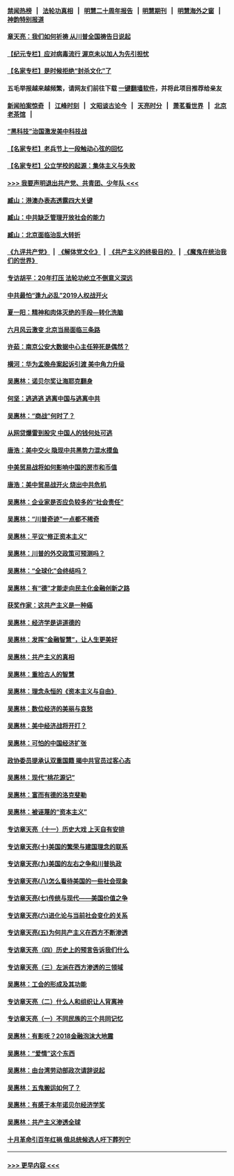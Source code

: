 #### [禁闻热榜](热点新闻.md?=0)  &nbsp;&nbsp;|&nbsp;&nbsp; [法轮功真相](https://github.com/gfw-breaker/truth/blob/master/README.md?=0) &nbsp;&nbsp;|&nbsp;&nbsp; [明慧二十周年报告](https://github.com/gfw-breaker/mh-reports/blob/master/README.md?=0) &nbsp;&nbsp;|&nbsp;&nbsp;[明慧期刊](https://github.com/gfw-breaker/mh-qikan) &nbsp;&nbsp;|&nbsp;&nbsp; [明慧海外之窗](https://github.com/gfw-breaker/mh-news/blob/master/README.md?=0) &nbsp;&nbsp;|&nbsp;&nbsp; [神韵特别报道](https://github.com/gfw-breaker/mh-news/blob/master/shenyun.md?=0)
#### [章天亮：我们如何祈祷 从川普全国祷告日说起](../pages/nsc423/n11944627.md?t=03170002) 
#### [【纪元专栏】应对病毒流行 渥京未以加人为先引担忧](../pages/nsc423/n11875714.md?t=03170002) 
#### [【名家专栏】是时候拒绝“封杀文化”了](../pages/nsc423/n11814093.md?t=03170002) 
#### 五毛举报越来越频繁，请网友们前往下载 [一键翻墙软件](https://github.com/gfw-breaker/ssr-accounts)，并将此项目推荐给亲友
#### [新闻拍案惊奇](https://github.com/gfw-breaker/banned-news/blob/master/pages/link4.md) &nbsp;&nbsp;|&nbsp;&nbsp; [江峰时刻](https://github.com/gfw-breaker/banned-news/blob/master/pages/link4.md) &nbsp;&nbsp;|&nbsp;&nbsp; [文昭谈古论今](https://github.com/gfw-breaker/banned-news/blob/master/pages/link4.md) &nbsp;&nbsp;|&nbsp;&nbsp; [天亮时分](https://github.com/gfw-breaker/banned-news/blob/master/pages/link4.md) &nbsp;&nbsp;|&nbsp;&nbsp; [萧茗看世界](https://github.com/gfw-breaker/banned-news/blob/master/pages/link4.md) &nbsp;&nbsp;|&nbsp;&nbsp; [北京老茶馆](https://github.com/gfw-breaker/banned-news/blob/master/pages/link4.md) &nbsp;&nbsp;|&nbsp;&nbsp; 
#### [“黑科技”治国激发美中科技战](../pages/nsc423/n11638056.md?t=03170002) 
#### [【名家专栏】老兵节上一段触动心弦的回忆](../pages/nsc423/n11646016.md?t=03170002) 
#### [【名家专栏】公立学校的起源：集体主义与失败](../pages/nsc423/n11601833.md?t=03170002) 
#### [>>> 我要声明退出共产党、共青团、少年队 <<<](https://github.com/begood0513/goodnews/blob/master/quit/letter.md) 
#### [臧山：港澳办表态透露四大关键](../pages/nsc423/n11421628.md?t=03170002) 
#### [臧山：中共缺乏管理开放社会的能力](../pages/nsc423/n11407457.md?t=03170002) 
#### [臧山：北京面临治乱大转折](../pages/nsc423/n11406895.md?t=03170002) 
#### [《九评共产党》](https://github.com/begood0513/9ping.md/blob/master/README.md) &nbsp;|&nbsp; [《解体党文化》](../../../../jtdwh.md/blob/master/README.md)  &nbsp;|&nbsp; [《共产主义的终极目的》](../../../../gczydzjmd.md/blob/master/README.md) &nbsp;|&nbsp; [《魔鬼在统治我们的世界》](../../../../mgztzwmdsj.md/blob/master/README.md) 
#### [专访胡平：20年打压 法轮功屹立不倒意义深远](../pages/nsc423/n11398800.md?t=03170002) 
#### [中共最怕“逢九必乱”2019人权战开火](../pages/nsc423/n11385248.md?t=03170002) 
#### [夏一阳：精神和肉体灭绝的手段—转化洗脑](../pages/nsc423/n11368250.md?t=03170002) 
#### [六月风云激变 北京当局面临三条路](../pages/nsc423/n11313668.md?t=03170002) 
#### [许茹：南京公安大数据中心主任猝死是偶然？](../pages/nsc423/n11064744.md?t=03170002) 
#### [横河：华为孟晚舟案起诉引渡 美中角力升级](../pages/nsc423/n11027230.md?t=03170002) 
#### [吴惠林：诺贝尔奖让海耶克翻身](../pages/nsc423/n10890049.md?t=03170002) 
#### [何坚：逃逃逃 逃离中国与逃离中共](../pages/nsc423/n10592891.md?t=03170002) 
#### [吴惠林：“商战”何时了？](../pages/nsc423/n10573558.md?t=03170002) 
#### [从网贷爆雷到股灾 中国人的钱何处可逃](../pages/nsc423/n10572800.md?t=03170002) 
#### [唐浩：美中交火 隐现中共黑势力混水摸鱼](../pages/nsc423/n10544040.md?t=03170002) 
#### [中美贸易战将如何影响中国的房市和币值](../pages/nsc423/n10543697.md?t=03170002) 
#### [唐浩：美中贸易战开火 烧出中共危机](../pages/nsc423/n10540126.md?t=03170002) 
#### [吴惠林：企业家是否应负较多的“社会责任”](../pages/nsc423/n10535022.md?t=03170002) 
#### [吴惠林：“川普奇迹”一点都不稀奇](../pages/nsc423/n10512808.md?t=03170002) 
#### [吴惠林：平议“修正资本主义”](../pages/nsc423/n10495724.md?t=03170002) 
#### [吴惠林：川普的外交政策可预测吗？](../pages/nsc423/n10462387.md?t=03170002) 
#### [吴惠林：“全球化”会终结吗？](../pages/nsc423/n10452838.md?t=03170002) 
#### [吴惠林：有“德”才能走向民主化金融创新之路](../pages/nsc423/n10432292.md?t=03170002) 
#### [获奖作家：这共产主义是一种癌](../pages/nsc423/n10431541.md?t=03170002) 
#### [吴惠林：经济学是讲道德的](../pages/nsc423/n10398014.md?t=03170002) 
#### [吴惠林：发挥“金融智慧”，让人生更美好](../pages/nsc423/n10375019.md?t=03170002) 
#### [吴惠林：共产主义的真相](../pages/nsc423/n10351394.md?t=03170002) 
#### [吴惠林：重拾古人的智慧](../pages/nsc423/n10337691.md?t=03170002) 
#### [吴惠林：理念永恒的《资本主义与自由》](../pages/nsc423/n10316274.md?t=03170002) 
#### [吴惠林：数位经济的美丽与哀愁](../pages/nsc423/n10292946.md?t=03170002) 
#### [吴惠林：美中经济战将开打？](../pages/nsc423/n10258825.md?t=03170002) 
#### [吴惠林：可怕的中国经济扩张](../pages/nsc423/n10219147.md?t=03170002) 
#### [政协委员提承认双重国籍 揭中共官员过客心态](../pages/nsc423/n10208809.md?t=03170002) 
#### [吴惠林：现代“桃花源记”](../pages/nsc423/n10185234.md?t=03170002) 
#### [吴惠林：富而有德的洛克斐勒](../pages/nsc423/n10142264.md?t=03170002) 
#### [吴惠林：被诬蔑的“资本主义”](../pages/nsc423/n10124816.md?t=03170002) 
#### [专访章天亮（十一）历史大戏 上天自有安排](../pages/nsc423/n10094905.md?t=03170002) 
#### [专访章天亮(十)美国的繁荣与建国理念的联系](../pages/nsc423/n10094899.md?t=03170002) 
#### [专访章天亮(九)美国的左右之争和川普执政](../pages/nsc423/n10094889.md?t=03170002) 
#### [专访章天亮(八)怎么看待美国的一些社会现象](../pages/nsc423/n10094857.md?t=03170002) 
#### [专访章天亮(七)传统与现代——美国价值之争](../pages/nsc423/n10093140.md?t=03170002) 
#### [专访章天亮(六)进化论与当前社会变化的关系](../pages/nsc423/n10092036.md?t=03170002) 
#### [专访章天亮(五)为何共产主义在西方不断渗透](../pages/nsc423/n10083620.md?t=03170002) 
#### [专访章天亮（四）历史上的预言告诉我们什么](../pages/nsc423/n10083606.md?t=03170002) 
#### [专访章天亮（三）左派在西方渗透的三领域](../pages/nsc423/n10081115.md?t=03170002) 
#### [吴惠林：工会的形成及其功能](../pages/nsc423/n10080633.md?t=03170002) 
#### [专访章天亮（二）什么人和组织让人背离神](../pages/nsc423/n10076637.md?t=03170002) 
#### [专访章天亮（一）不同民族的三个共同记忆](../pages/nsc423/n10074188.md?t=03170002) 
#### [吴惠林：有影呒？2018金融泡沫大地震](../pages/nsc423/n10040534.md?t=03170002) 
#### [吴惠林：“爱情”这个东西](../pages/nsc423/n10019423.md?t=03170002) 
#### [吴惠林：由台湾劳动部政次请辞说起](../pages/nsc423/n9979679.md?t=03170002) 
#### [吴惠林：五鬼搬运如何了？](../pages/nsc423/n9925338.md?t=03170002) 
#### [吴惠林：有感于本年诺贝尔经济学奖](../pages/nsc423/n9871883.md?t=03170002) 
#### [吴惠林：共产主义渗透全球](../pages/nsc423/n9812748.md?t=03170002) 
#### [十月革命引百年红祸 俄总统候选人吁下葬列宁](../pages/nsc423/n9810182.md?t=03170002) 

----
#### [ >>> 更早内容 <<< ](../indexes/nsc423-earlier.md)
